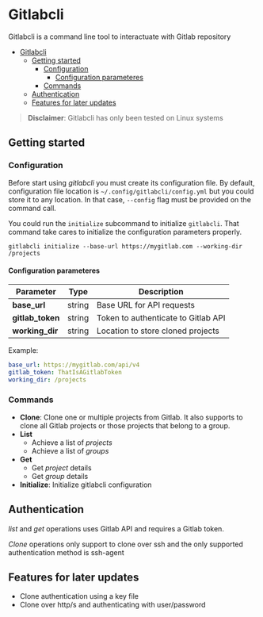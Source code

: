 # Gitlabcli

Gitlabcli is a command line tool to interactuate with Gitlab repository

- [Gitlabcli](#gitlabcli)
  - [Getting started](#getting-started)
    - [Configuration](#configuration)
      - [Configuration parameteres](#configuration-parameteres)
    - [Commands](#commands)
  - [Authentication](#authentication)
  - [Features for later updates](#features-for-later-updates)

> **Disclaimer**: Gitlabcli has only been tested on Linux systems

## Getting started

### Configuration
Before start using *gitlabcli* you must create its configuration file.
By default, configuration file location is `~/.config/gitlabcli/config.yml` but you could store it to any location. In that case, `--config` flag must be provided on the command call.

You could run the `initialize` subcommand to initialize `gitlabcli`. That command take cares to initialize the configuration parameters properly.
```
gitlabcli initialize --base-url https://mygitlab.com --working-dir /projects
```

#### Configuration parameteres

| Parameter  | Type  | Description |
|---|---|---|
| **base_url** | string | Base URL for API requests |
| **gitlab_token** | string | Token to authenticate to Gitlab API |
| **working_dir** | string | Location to store cloned projects |


Example:
```yaml
base_url: https://mygitlab.com/api/v4
gitlab_token: ThatIsAGitlabToken
working_dir: /projects
```

### Commands
- **Clone**: Clone one or multiple projects from Gitlab. It also supports to clone all Gitlab projects or those projects that belong to a group.
- **List**
    - Achieve a list of *projects*
    - Achieve a list of *groups*
- **Get**
    - Get *project* details
    - Get *group* details
- **Initialize**: Initialize gitlabcli configuration

## Authentication
*list* and *get* operations uses Gitlab API and requires a Gitlab token.

*Clone* operations only support to clone over ssh and the only supported authentication method is ssh-agent

## Features for later updates
- Clone authentication using a key file
- Clone over http/s and authenticating with user/password
